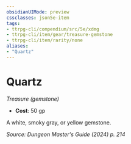 ```yaml
---
obsidianUIMode: preview
cssclasses: json5e-item
tags:
- ttrpg-cli/compendium/src/5e/xdmg
- ttrpg-cli/item/gear/treasure-gemstone
- ttrpg-cli/item/rarity/none
aliases: 
- "Quartz"
---
```

# Quartz
*Treasure (gemstone)*  

- **Cost**: 50 gp

A white, smoky gray, or yellow gemstone.

*Source: Dungeon Master's Guide (2024) p. 214*